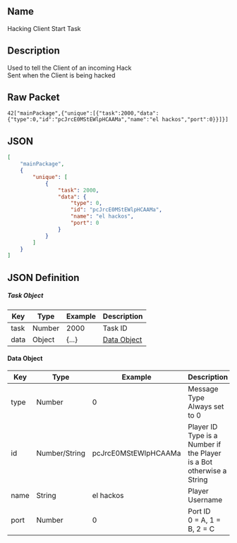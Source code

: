 ## Name

Hacking Client Start Task

## Description

Used to tell the Client of an incoming Hack<br>
Sent when the Client is being hacked


## Raw Packet

`42["mainPackage",{"unique":[{"task":2000,"data":{"type":0,"id":"pcJrcE0MStEWlpHCAAMa","name":"el hackos","port":0}}]}]`

## JSON

``` json
[
    "mainPackage",
    {
        "unique": [
            {
                "task": 2000,
                "data": {
                    "type": 0,
                    "id": "pcJrcE0MStEWlpHCAAMa",
                    "name": "el hackos",
                    "port": 0
                }
            }
        ]
    }
]
```

## JSON Definition

##### Task Object
| Key  | Type   | Example | Description                 |
|------|--------|---------|-----------------------------|
| task | Number | 2000    | Task ID                     |
| data | Object | {...}   | [Data Object](#data-object) |

#### Data Object
| Key  | Type          | Example              | Description                                                             |
|------|---------------|----------------------|-------------------------------------------------------------------------|
| type | Number        | 0                    | Message Type<br>Always set to 0                                         |
| id   | Number/String | pcJrcE0MStEWlpHCAAMa | Player ID<br>Type is a Number if the Player is a Bot otherwise a String |
| name | String        | el hackos            | Player Username                                                         |
| port | Number        | 0                    | Port ID<br>0 = A, 1 = B, 2 = C                                          |